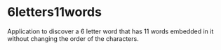 6letters11words
===============

Application to discover a 6 letter word that has 11 words embedded in it without changing the order of the characters.
